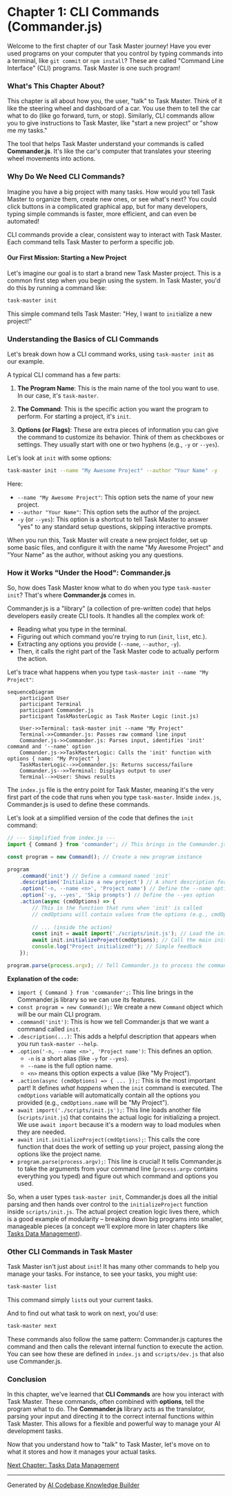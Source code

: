 # Chapter 1: CLI Commands (Commander.js)

Welcome to the first chapter of our Task Master journey! Have you ever used programs on your computer that you control by typing commands into a terminal, like `git commit` or `npm install`? These are called "Command Line Interface" (CLI) programs. Task Master is one such program!

### What's This Chapter About?

This chapter is all about how you, the user, "talk" to Task Master. Think of it like the steering wheel and dashboard of a car. You use them to tell the car what to do (like go forward, turn, or stop). Similarly, CLI commands allow you to give instructions to Task Master, like "start a new project" or "show me my tasks."

The tool that helps Task Master understand your commands is called **Commander.js**. It's like the car's computer that translates your steering wheel movements into actions.

### Why Do We Need CLI Commands?

Imagine you have a big project with many tasks. How would you tell Task Master to organize them, create new ones, or see what's next? You could click buttons in a complicated graphical app, but for many developers, typing simple commands is faster, more efficient, and can even be automated!

CLI commands provide a clear, consistent way to interact with Task Master. Each command tells Task Master to perform a specific job.

#### Our First Mission: Starting a New Project

Let's imagine our goal is to start a brand new Task Master project. This is a common first step when you begin using the system. In Task Master, you'd do this by running a command like:

```bash
task-master init
```

This simple command tells Task Master: "Hey, I want to `init`ialize a new project!"

### Understanding the Basics of CLI Commands

Let's break down how a CLI command works, using `task-master init` as our example.

A typical CLI command has a few parts:

1.  **The Program Name**: This is the main name of the tool you want to use.
    In our case, it's `task-master`.

2.  **The Command**: This is the specific action you want the program to perform.
    For starting a project, it's `init`.

3.  **Options (or Flags)**: These are extra pieces of information you can give the command to customize its behavior. Think of them as checkboxes or settings. They usually start with one or two hyphens (e.g., `-y` or `--yes`).

Let's look at `init` with some options:

```bash
task-master init --name "My Awesome Project" --author "Your Name" -y
```

Here:
*   `--name "My Awesome Project"`: This option sets the name of your new project.
*   `--author "Your Name"`: This option sets the author of the project.
*   `-y` (or `--yes`): This option is a shortcut to tell Task Master to answer "yes" to any standard setup questions, skipping interactive prompts.

When you run this, Task Master will create a new project folder, set up some basic files, and configure it with the name "My Awesome Project" and "Your Name" as the author, without asking you any questions.

### How it Works "Under the Hood": Commander.js

So, how does Task Master know what to do when you type `task-master init`? That's where **Commander.js** comes in.

Commander.js is a "library" (a collection of pre-written code) that helps developers easily create CLI tools. It handles all the complex work of:
*   Reading what you type in the terminal.
*   Figuring out which command you're trying to run (`init`, `list`, etc.).
*   Extracting any options you provide (`--name`, `--author`, `-y`).
*   Then, it calls the right part of the Task Master code to actually perform the action.

Let's trace what happens when you type `task-master init --name "My Project"`:

```mermaid
sequenceDiagram
    participant User
    participant Terminal
    participant Commander.js
    participant TaskMasterLogic as Task Master Logic (init.js)

    User->>Terminal: task-master init --name "My Project"
    Terminal->>Commander.js: Passes raw command line input
    Commander.js->>Commander.js: Parses input, identifies 'init' command and '--name' option
    Commander.js->>TaskMasterLogic: Calls the 'init' function with options { name: "My Project" }
    TaskMasterLogic-->>Commander.js: Returns success/failure
    Commander.js-->>Terminal: Displays output to user
    Terminal-->>User: Shows results
```

The `index.js` file is the entry point for Task Master, meaning it's the very first part of the code that runs when you type `task-master`. Inside `index.js`, Commander.js is used to define these commands.

Let's look at a simplified version of the code that defines the `init` command:

```javascript
// --- Simplified from index.js ---
import { Command } from 'commander'; // This brings in the Commander.js library

const program = new Command(); // Create a new program instance

program
    .command('init') // Define a command named 'init'
    .description('Initialize a new project') // A short description for help messages
    .option('-n, --name <n>', 'Project name') // Define the --name option
    .option('-y, --yes', 'Skip prompts') // Define the --yes option
    .action(async (cmdOptions) => {
        // This is the function that runs when 'init' is called
        // cmdOptions will contain values from the options (e.g., cmdOptions.name)
        
        // ... (inside the action)
        const init = await import('./scripts/init.js'); // Load the init script
        await init.initializeProject(cmdOptions); // Call the main init function
        console.log("Project initialized!"); // Simple feedback
    });

program.parse(process.argv); // Tell Commander.js to process the command line arguments
```

**Explanation of the code:**

*   `import { Command } from 'commander';`: This line brings in the Commander.js library so we can use its features.
*   `const program = new Command();`: We create a new `Command` object which will be our main CLI program.
*   `.command('init')`: This is how we tell Commander.js that we want a command called `init`.
*   `.description(...)`: This adds a helpful description that appears when you run `task-master --help`.
*   `.option('-n, --name <n>', 'Project name')`: This defines an option.
    *   `-n` is a short alias (like `-y` for `--yes`).
    *   `--name` is the full option name.
    *   `<n>` means this option expects a value (like "My Project").
*   `.action(async (cmdOptions) => { ... });`: This is the most important part! It defines *what happens* when the `init` command is executed. The `cmdOptions` variable will automatically contain all the options you provided (e.g., `cmdOptions.name` will be "My Project").
*   `await import('./scripts/init.js');`: This line loads another file (`scripts/init.js`) that contains the actual logic for initializing a project. We use `await import` because it's a modern way to load modules when they are needed.
*   `await init.initializeProject(cmdOptions);`: This calls the core function that does the work of setting up your project, passing along the options like the project name.
*   `program.parse(process.argv);`: This line is crucial! It tells Commander.js to take the arguments from your command line (`process.argv` contains everything you typed) and figure out which command and options you used.

So, when a user types `task-master init`, Commander.js does all the initial parsing and then hands over control to the `initializeProject` function inside `scripts/init.js`. The actual project creation logic lives there, which is a good example of modularity – breaking down big programs into smaller, manageable pieces (a concept we'll explore more in later chapters like [Tasks Data Management](02_tasks_data_management_.md)).

### Other CLI Commands in Task Master

Task Master isn't just about `init`! It has many other commands to help you manage your tasks. For instance, to see your tasks, you might use:

```bash
task-master list
```

This command simply `list`s out your current tasks.

And to find out what task to work on next, you'd use:

```bash
task-master next
```

These commands also follow the same pattern: Commander.js captures the command and then calls the relevant internal function to execute the action. You can see how these are defined in `index.js` and `scripts/dev.js` that also use Commander.js.

### Conclusion

In this chapter, we've learned that **CLI Commands** are how you interact with Task Master. These commands, often combined with **options**, tell the program what to do. The **Commander.js** library acts as the translator, parsing your input and directing it to the correct internal functions within Task Master. This allows for a flexible and powerful way to manage your AI development tasks.

Now that you understand how to "talk" to Task Master, let's move on to what it stores and how it manages your actual tasks.

[Next Chapter: Tasks Data Management](02_tasks_data_management_.md)

---

Generated by [AI Codebase Knowledge Builder](https://github.com/The-Pocket/Tutorial-Codebase-Knowledge)